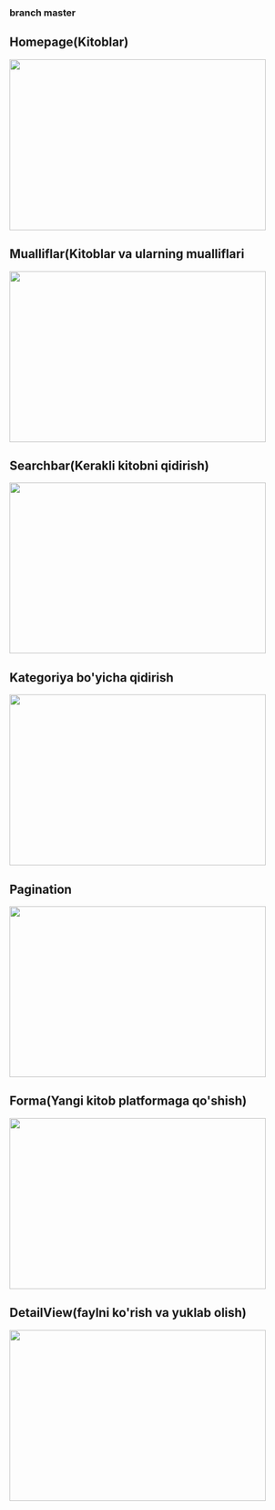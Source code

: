 ### branch master
## Homepage(Kitoblar)
 <img src="https://github.com/0101mirabror/freebooksplatform/assets/99737165/a29aae2f-0205-4acf-a5bb-d85cc4635277" style="margin:'50px' padding:100px;" height=300px width=450px>
 

## Mualliflar(Kitoblar va ularning mualliflari

<img src="https://github.com/0101mirabror/freebooksplatform/assets/99737165/4a250c33-abc3-4738-b81e-bdfc2df653a4" style="margin:'50px' padding:100px;" height=300px width=450px>
 

## Searchbar(Kerakli kitobni qidirish)

<img src="https://github.com/0101mirabror/freebooksplatform/assets/99737165/6e66b570-4d2b-4e45-ada1-567d75c9ceed" style="margin:'50px' padding:100px;" height=300px width=450px>
 

## Kategoriya bo'yicha qidirish

<img src="https://github.com/0101mirabror/freebooksplatform/assets/99737165/8924c283-4405-42b5-8303-ede5be6b1bf8" style="margin:'50px' padding:100px;" height=300px width=450px>
 

## Pagination

<img src="https://github.com/0101mirabror/freebooksplatform/assets/99737165/81c442d5-00ee-4554-b8fb-07a443cc6d70" style="margin:'50px' padding:100px;" height=300px width=450px>
 
 
## Forma(Yangi kitob platformaga qo'shish)

<img src="https://github.com/0101mirabror/freebooksplatform/assets/99737165/5501bacc-5270-407e-a812-73a44ce597b3" style="margin:'50px' padding:100px;" height=300px width=450px>
 

## DetailView(faylni ko'rish va yuklab olish)

<img src="https://github.com/0101mirabror/freebooksplatform/assets/99737165/e6198fda-7892-43a6-b960-d1a60ac6b797" style="margin:'50px' padding:100px;" height=300px width=450px>
 


